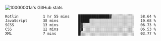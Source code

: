 ![10000001a's GitHub stats](https://github-readme-stats.vercel.app/api?username=10000001a&show_icons=true&theme=onedark&count_private=true)

<!-- [![Top Langs](https://github-readme-stats.vercel.app/api/top-langs/?username=10000001a&layout=compact&theme=onedark&langs_count=5)](https://github.com/anuraghazra/github-readme-stats) -->
<!--
**10000001a/10000001a** is a ✨ _special_ ✨ repository because its `README.md` (this file) appears on your GitHub profile.

Here are some ideas to get you started:

- 🔭 I’m currently working on ...
- 🌱 I’m currently learning ...
- 👯 I’m looking to collaborate on ...
- 🤔 I’m looking for help with ...
- 💬 Ask me about ...
- 📫 How to reach me: ...
- 😄 Pronouns: ...
- ⚡ Fun fact: ...
-->

<!--START_SECTION:waka-->

```text
Kotlin           1 hr 55 mins    ██████████████▓░░░░░░░░░░   58.64 %
JavaScript       38 mins         █████░░░░░░░░░░░░░░░░░░░░   19.68 %
SCSS             13 mins         █▓░░░░░░░░░░░░░░░░░░░░░░░   06.73 %
CSS              12 mins         █▓░░░░░░░░░░░░░░░░░░░░░░░   06.53 %
XML              7 mins          █░░░░░░░░░░░░░░░░░░░░░░░░   03.77 %
```

<!--END_SECTION:waka-->
